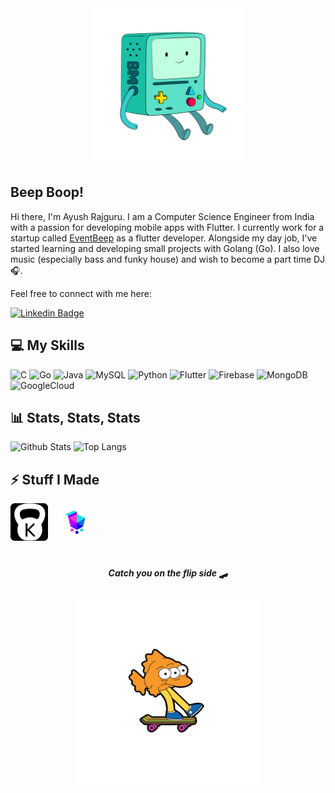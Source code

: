 <div align="center">
  <img src="https://raw.githubusercontent.com/Ayush412/Ayush412/master/assets/bmo.gif" width="250">
</div>

## Beep Boop! 

Hi there, I'm Ayush Rajguru. I am a Computer Science Engineer from India with a passion for developing mobile apps with Flutter. I currently work for a startup called [EventBeep](https://eventbeep.com/) as a flutter developer. Alongside my day job, I've started learning and developing small projects with Golang (Go). I also love music (especially bass and funky house) and wish to become a part time DJ 🎧.

Feel free to connect with me here:

[![Linkedin Badge](https://img.shields.io/badge/Ayush_Rajguru-0077B5?style=for-the-badge&logo=linkedin&logoColor=white&link=https://www.linkedin.com/in/ayush412/)](https://www.linkedin.com/in/ayush412/)

## 💻 My Skills

![C](https://img.shields.io/badge/c-%2300599C.svg?style=for-the-badge&logo=c&logoColor=white)
![Go](https://img.shields.io/badge/Go-00ADD8?style=for-the-badge&logo=go&logoColor=white)
![Java](https://img.shields.io/badge/java-%23ED8B00.svg?style=for-the-badge&logo=java&logoColor=white)
![MySQL](https://img.shields.io/badge/mysql-%23000000.svg?style=for-the-badge&logo=mysql&logoColor=white)
![Python](https://img.shields.io/badge/python-3670A0?style=for-the-badge&logo=python&logoColor=ffdd54)
![Flutter](https://img.shields.io/badge/Flutter-%2302569B.svg?style=for-the-badge&logo=Flutter&logoColor=white)
![Firebase](https://img.shields.io/badge/firebase-%23039BE5.svg?style=for-the-badge&logo=firebase)
![MongoDB](https://img.shields.io/badge/MongoDB-%234ea94b.svg?style=for-the-badge&logo=mongodb&logoColor=white)
![GoogleCloud](https://img.shields.io/badge/Google_Cloud-%234285F4.svg?style=for-the-badge&logo=google-cloud&logoColor=white) 

## 📊 Stats, Stats, Stats

![Github Stats](https://github-readme-stats.vercel.app/api?username=Ayush412&count_private=true&show_icons=true&include_all_commits=true&theme=tokyonight) 
![Top Langs](https://github-readme-stats.vercel.app/api/top-langs/?username=Ayush412&hide=TeX&layout=compact&theme=tokyonight)

## ⚡ Stuff I Made

[<img src="https://raw.githubusercontent.com/Ayush412/Ayush412/master/assets/KILO.png" width="60">](https://github.com/Ayush412/KILO)&nbsp;&nbsp;&nbsp;&nbsp;[<img src="https://raw.githubusercontent.com/Ayush412/Ayush412/master/assets/ECOM.png" width="60">](https://github.com/Ayush412/e_commerce_bloc)

#
<div align="center">
  <h5> Catch you on the flip side 🛹</h5>
  <img src="https://raw.githubusercontent.com/Ayush412/Ayush412/master/assets/EPA.gif" width="300">
</div>
